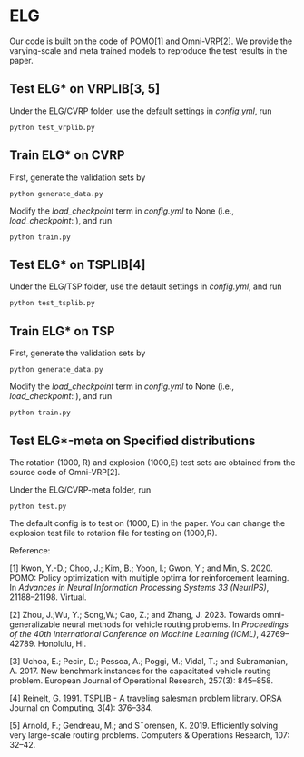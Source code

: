 # ELG
Our code is built on the code of POMO[1] and Omni-VRP[2]. We provide the varying-scale and meta trained models to reproduce the test results in the paper.  

## Test ELG* on VRPLIB[3, 5]

Under the ELG/CVRP folder, use the default settings in *config.yml*, run

```
python test_vrplib.py
```

## Train ELG* on CVRP

First, generate the validation sets by

```
python generate_data.py
```

Modify the *load_checkpoint* term in *config.yml* to None (i.e., *load_checkpoint*: ), and run

```
python train.py
```

## Test ELG* on TSPLIB[4]

Under the ELG/TSP folder, use the default settings in *config.yml*, and run

```  
python test_tsplib.py
```

## Train ELG* on TSP

First, generate the validation sets by

```
python generate_data.py
```

Modify the *load_checkpoint* term in *config.yml* to None (i.e., *load_checkpoint*: ), and run

```
python train.py
```

## Test ELG*-meta on Specified distributions

The rotation (1000, R) and explosion (1000,E) test sets are obtained from the source code of Omni-VRP[2]. 

Under the ELG/CVRP-meta folder, run

```
python test.py
```

The default config is to test on (1000, E) in the paper. You can change the explosion test file to rotation file for testing on (1000,R). 





Reference:

[1] Kwon, Y.-D.; Choo, J.; Kim, B.; Yoon, I.; Gwon, Y.; and Min, S. 2020. POMO: Policy optimization with multiple optima for reinforcement learning. In *Advances in Neural Information Processing Systems 33 (NeurIPS)*, 21188–21198. Virtual.

[2] Zhou, J.;Wu, Y.; Song,W.; Cao, Z.; and Zhang, J. 2023. Towards omni-generalizable neural methods for vehicle routing problems. In *Proceedings of the 40th International Conference on Machine Learning (ICML)*, 42769–42789. Honolulu, HI.

[3] Uchoa, E.; Pecin, D.; Pessoa, A.; Poggi, M.; Vidal, T.; and Subramanian, A. 2017. New benchmark instances for the capacitated vehicle routing problem. European Journal of Operational Research, 257(3): 845–858.

[4] Reinelt, G. 1991. TSPLIB - A traveling salesman problem library. ORSA Journal on Computing, 3(4): 376–384.

[5] Arnold, F.; Gendreau, M.; and S¨orensen, K. 2019. Efficiently solving very large-scale routing problems. Computers & Operations Research, 107: 32–42.
